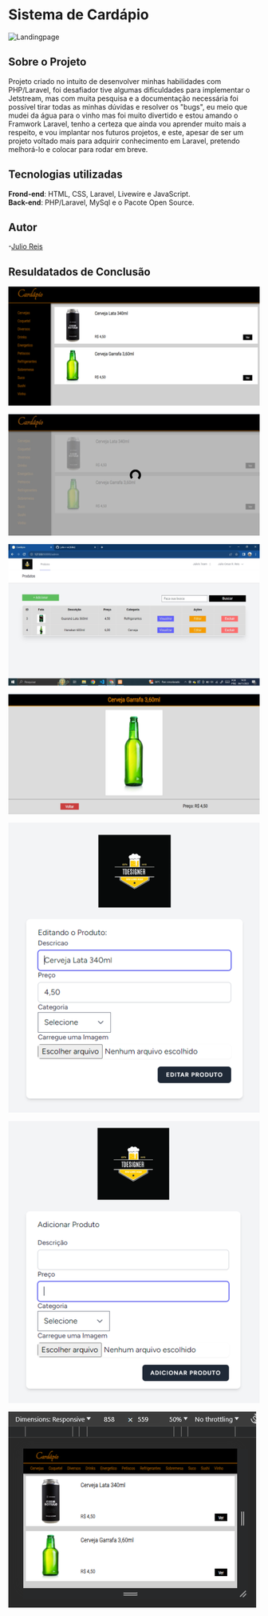 # Sistema de Cardápio

![Landingpage](image/Cervejas-Google-Chrome-2023-09-30-10-45-34.gif)

## Sobre o Projeto

Projeto criado no intuito de desenvolver minhas habilidades com PHP/Laravel, foi desafiador tive algumas dificuldades para implementar o Jetstream, mas com muita pesquisa e a documentação necessária foi possível tirar todas as minhas dúvidas e resolver os "bugs", eu meio que mudei da água para o vinho mas foi muito divertido e estou amando o Framwork Laravel, tenho a certeza que ainda vou aprender muito mais a respeito, e vou implantar nos futuros projetos, e este, apesar de ser um projeto voltado mais para adquirir conhecimento em Laravel, pretendo melhorá-lo e colocar para rodar em breve.

## Tecnologias utilizadas
**Frond-end**: HTML, CSS, Laravel, Livewire e JavaScript. <br>
**Back-end**: PHP/Laravel, MySql e o Pacote Open Source.

## Autor
-[Julio Reis]()

## Resuldatados de Conclusão

![Landingpage](image/img1.PNG)

![Landingpage](image/img7.jpg)

![Landingpage](image/img2.jpg)

![Landingpage](image/img4.PNG)

![Landingpage](image/img5.PNG)

![Landingpage](image/img6.PNG)

![Landingpage](image/img8.PNG)
